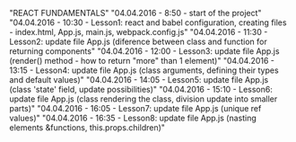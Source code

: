 "REACT FUNDAMENTALS" 
"04.04.2016 - 8:50 - start of the project" 
"04.04.2016 - 10:30 - Lesson1: react and babel configuration, creating files - index.html, App.js, main.js, webpack.config.js" 
"04.04.2016 - 11:30 - Lesson2: update file App.js (diference between class and function for returning components" 
"04.04.2016 - 12:00 - Lesson3: update file App.js (render() method - how to return "more" than 1 element)" 
"04.04.2016 - 13:15 - Lesson4: update file App.js (class arguments, defining their types and default values)" 
"04.04.2016 - 14:05 - Lesson5: update file App.js (class 'state' field, update possibilities)" 
"04.04.2016 - 15:10 - Lesson6: update file App.js (class rendering the class, division update into smaller parts)" 
"04.04.2016 - 16:05 - Lesson7: update file App.js (unique ref values)" 
"04.04.2016 - 16:35 - Lesson8: update file App.js (nasting elements &functions, this.props.children)" 
